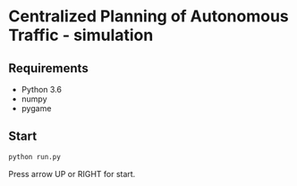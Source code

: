 # Centralized Planning of Autonomous Traffic - simulation

## Requirements
* Python 3.6
* numpy
* pygame

## Start
```python
python run.py
```

Press arrow UP or RIGHT for start.


